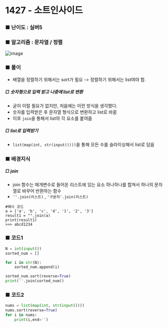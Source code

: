# 1427 - 소트인사이드
### ■ 난이도 : 실버5
### ■ 알고리즘 : 문자열 / 정렬
![image](https://github.com/user-attachments/assets/8b896613-0ed6-45db-b17b-21d730090674)<br>


### ■ 풀이
- 배열을 정렬하기 위해서는 sort가 필요 -> 정렬하기 위해서는 list여야 함.
##### □ **숫자형으로 입력 받고 나중에 list로 변환**
- 굳이 이럴 필요가 없지만, 처음에는 이런 방식을 생각했다.
- 숫자를 입력받은 후 문자열 형식으로 변환하고 list로 바꿈
- 이후 ```join```을 통해서 list의 각 요소를 붙여줌<br>

##### □ **list로 입력받기**
- ```list(map(int, str(input())))```을 통해 모든 수를 슬라이싱해서 list로 담음

### ■ 배경지식
##### □ **join** <br>
- join 함수는 매개변수로 들어온 리스트에 있는 요소 하나하나를 합쳐서 하나의 문자열로 바꾸어 반환하는 함수
- ```''.join(리스트)``` , ```'구분자'.join(리스트)```
```
#예시 코드
a = ['a', 'b', 'c', 'd', '1', '2', '3']
result1 = "".join(a)
print(result1)
>>> abcd1234
```

### ■ 코드1
```python
N = int(input())
sorted_num = []

for i in str(N):
    sorted_num.append(i)

sorted_num.sort(reverse=True)
print(''.join(sorted_num))
```
### ■ 코드2
```python
nums = list(map(int, str(input())))
nums.sort(reverse=True)
for i in nums:
    print(i,end='')
```
